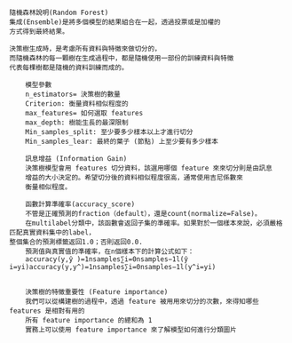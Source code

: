 	隨機森林說明(Random Forest)
	集成(Ensemble)是將多個模型的結果組合在一起，透過投票或是加權的
	方式得到最終結果。
		
	決策樹生成時，是考慮所有資料與特徵來做切分的，
	而隨機森林的每一顆樹在生成過程中，都是隨機使用一部份的訓練資料與特徵
	代表每棵樹都是隨機的資料訓練而成的。

        模型參數
        n_estimators= 決策樹的數量
        Criterion: 衡量資料相似程度的 
        max_features= 如何選取 features
        max_depth: 樹能生長的最深限制
        Min_samples_split: 至少要多少樣本以上才進行切分
        Min_samples_lear: 最終的葉子 (節點) 上至少要有多少樣本

        訊息增益 (Information Gain)
        決策樹模型會用 features 切分資料，該選用哪個 feature 來來切分則是由訊息
        增益的大小決定的。希望切分後的資料相似程度很高，通常使用吉尼係數來
        衡量相似程度。

        函數計算準確率(accuracy_score)
        不管是正確預測的fraction（default），還是count(normalize=False)。
        在multilabel分類中，該函數會返回子集的準確率。如果對於一個樣本來說，必須嚴格匹配真實資料集中的label，
	整個集合的預測標籤返回1.0；否則返回0.0.
        預測值與真實值的準確率，在n個樣本下的計算公式如下：
        accuracy(y,ŷ )=1nsamples∑i=0nsamples−1l(ŷ i=yi)accuracy(y,y^)=1nsamples∑i=0nsamples−1l(y^i=yi)


        決策樹的特徵重要性 (Feature importance)
        我們可以從構建樹的過程中，透過 feature 被⽤用來切分的次數，來得知哪些features 是相對有用的
        所有 feature importance 的總和為 1
        實務上可以使用 feature importance 來了解模型如何進行分類圖片




